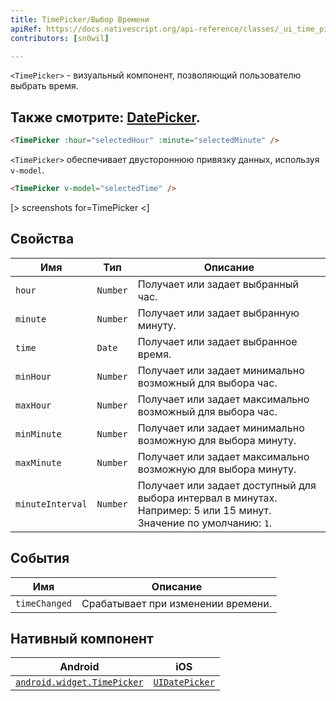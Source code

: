 ```yaml
---
title: TimePicker/Выбор Времени
apiRef: https://docs.nativescript.org/api-reference/classes/_ui_time_picker_.timepicker
contributors: [sn0wil]

---
```


`<TimePicker>`  - визуальный компонент, позволяющий пользователю выбрать время. 

Также смотрите: [DatePicker](/ru/docs/elements/components/date-picker).
---

```html
<TimePicker :hour="selectedHour" :minute="selectedMinute" />
```

`<TimePicker>` обеспечивает двустороннюю привязку данных, используя `v-model`.

```html
<TimePicker v-model="selectedTime" />
```

[> screenshots for=TimePicker <]

## Свойства

| Имя | Тип | Описание |
|------|------|-------------|
| `hour` | `Number` | Получает или задает выбранный час.
| `minute` | `Number` | Получает или задает выбранную минуту.
| `time` | `Date` | Получает или задает выбранное время.
| `minHour` | `Number` | Получает или задает минимально возможный для выбора час.
| `maxHour` | `Number` | Получает или задает максимально возможный для выбора час.
| `minMinute` | `Number` | Получает или задает минимально возможную для выбора минуту.
| `maxMinute` | `Number` | Получает или задает максимально возможную для выбора минуту.
| `minuteInterval` | `Number` | Получает или задает доступный для выбора интервал в минутах. Например: 5 или 15 минут.<br/>Значение по умолчанию: `1`.

## События

| Имя | Описание |
|------|-------------|
| `timeChanged` | Срабатывает при изменении времени.

## Нативный компонент

| Android | iOS |
|---------|-----|
| [`android.widget.TimePicker`](https://developer.android.com/reference/android/widget/TimePicker) | [`UIDatePicker`](https://developer.apple.com/documentation/uikit/uidatepicker)
